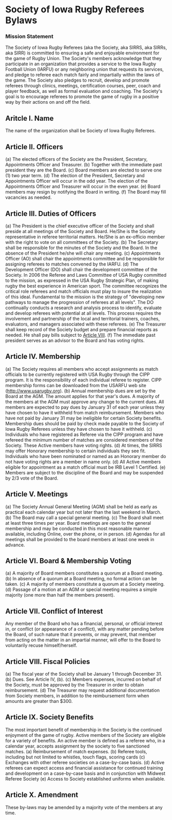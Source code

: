 # Society of Iowa Rugby Referees Bylaws

### Mission Statement

The Society of Iowa Rugby Referees (aka the Society, aka SIRRS, aka SIRRs, aka SIRR) is committed to ensuring a safe and enjoyable environment for the game of Rugby Union. The Society's members acknowledge that they participate in an organization that provides a service to the Iowa Rugby Football Union (IARFU) or any neighboring union that requests its services, and pledge to referee each match fairly and impartially within the laws of the game. The Society also pledges to recruit, develop and promote referees through clinics, meetings, certification courses, peer, coach and player feedback, as well as formal evaluation and coaching. The Society's goal is to encourage referees to promote the game of rugby in a positive way by their actions on and off the field.

## Aritcle I. Name

The name of the organization shall be Society of Iowa Rugby Referees.

## Article II. Officers

(a) The elected officers of the Society are the President, Secretary, Appointments Officer and Treasurer.
(b) Together with the immediate past president they are the Board.
(c) Board members are elected to serve one (1) two year term.
(d) The election of the President, Secretary and Appointments Officer will occur in the odd year. The election of the Appointments Officer and Treasurer will occur in the even year.
(e) Board members may resign by notifying the Board in writing.
(f) The Board may fill vacancies as needed.

## Article III. Duties of Officers

(a) The President is the chief executive officer of the Society and shall preside at all meetings of the Society and Board. He/She is the Society representative in referee territorial matters. He/She is an ex-officio member with the right to vote on all committees of the Society.
(b) The Secretary shall be responsible for the minutes of the Society and the Board. In the absence of the President he/she will chair any meeting.
(c) Appointments Officer (AO) shall chair the appointments committee and be responsible for assigning referees to matches convened by the IARFU.
(d) The Development Officer (DO) shall chair the development committee of the Society. In 2006 the Referee and Laws Committee of USA Rugby committed to the mission, as expressed in the USA Rugby Strategic Plan, of making rugby the best experience in American sport. The committee recognizes the critical role referees and match officials must play to insure the realization of this ideal.
Fundamental to the mission is the strategy of "developing new pathways to manage the progression of referees at all levels". The DO continually conducts a research and analysis process to identify, evaluate and develop referees with potential at all levels. This process requires the involvement and partnership of the local and territorial trainers, coaches, evaluators, and managers associated with these referees.
(e) The Treasurer shall keep record of the Society budget and prepare financial reports as needed. He shall pay bills subject to [Article VIII](##-article-viii).
(f) The immediate past president serves as an advisor to the Board and has voting rights.

## Article IV. Membership

(a) The Society requires all members who accept assignments as match officials to be currently registered with USA Rugby through the CIPP program. It is the responsibility of each individual referee to register. CIPP membership forms can be downloaded from the USARFU web site (http://www.usarugby.org).
(b) Annual membership dues are set by the Board at the AGM. The amount applies for that year's dues. A majority of the members at the AGM must approve any change to the current dues. All members are expected to pay dues by January 31 of each year unless they have chosen to have it withheld from match reimbursement. Members who have not paid by January 31 may be ineligible for certain Society benefits. Membership dues should be paid by check made payable to the Society of Iowa Rugby Referees unless they have chosen to have it withheld.
(c) Individuals who have registered as Referee via the CIPP program and have refereed the minimum number of matches are considered members of the Society. These Active members have voting rights.
(d) At times, the SIRRS may offer Honorary membership to certain individuals they see fit. Individuals who have been nominated or named as an Honorary member do not have voting rights are a member in name only.
(d) All Active members eligible for appointment as a match official must be IRB Level 1 Certified.
(e) Members are subject to the discipline of the Board and may be suspended by 2/3 vote of the Board.

## Article V. Meetings

(a) The Society Annual General Meeting (AGM) shall be held as early as practical each calendar year but not later than the last weekend in March.
(b) The Board may call a special general meeting.
(c) The Board shall meet at least three times per year. Board meetings are open to the general membership and may be conducted in this most reasonable manner available, including Online, over the phone, or in person.
(d) Agendas for all meetings shall be provided to the board members at least one week in advance.

## Article VI. Board & Membership Voting

(a) A majority of Board members constitutes a quorum at a Board meeting.
(b) In absence of a quorum at a Board meeting, no formal action can be taken.
(c) A majority of members constitute a quorum at a Society meeting.
(d) Passage of a motion at an AGM or special meeting requires a simple majority (one more than half the members present).

## Article VII. Conflict of Interest

Any member of the Board who has a financial, personal, or official interest in, or conflict (or appearance of a conflict), with any matter pending before the Board, of such nature that it prevents, or may prevent, that member from acting on the matter in an impartial manner, will offer to the Board to voluntarily recuse himself/herself.

## Article VIII. Fiscal Policies

(a) The fiscal year of the Society shall be January 1 through December 31.
(b) Dues. See Article IV, (b).
(c) Members expenses, incurred on behalf of the Society, must be approved by the Treasurer in order to obtain reimbursement.
(d) The Treasurer may request additional documentation from Society members, in addition to the reimbursement form when amounts are greater than $300.

## Article IX. Society Benefits

The most important benefit of membership in the Society is the continued enjoyment of the game of rugby. Active members of the Society are eligible for a variety of benefits. An active member is defined as a referee who, in a calendar year, accepts assignment by the society to five sanctioned matches.
(a) Reimbursement of match expenses.
(b) Referee tools, including but not limited to whistles, touch flags, scoring cards
(c) Exchanges with other referee societies on a case-by-case basis.
(d) Active referees can expect access and financial assistance for continued training and development on a case-by-case basis and in conjunction with Midwest Referee Society
(e) Access to Society established uniforms when available.

## Article X. Amendment

These by-laws may be amended by a majority vote of the members at any time.
